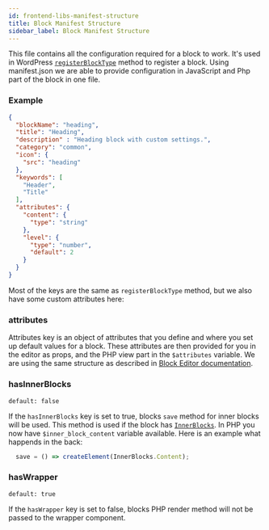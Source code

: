 ```yaml
---
id: frontend-libs-manifest-structure
title: Block Manifest Structure
sidebar_label: Block Manifest Structure
---
```


This file contains all the configuration required for a block to work. It's used in WordPress [`registerBlockType`](https://developer.wordpress.org/block-editor/developers/block-api/block-registration/) method to register a block. Using manifest.json we are able to provide configuration in JavaScript and Php part of the block in one file.

### Example

```json
{
  "blockName": "heading",
  "title": "Heading",
  "description" : "Heading block with custom settings.",
  "category": "common",
  "icon": {
    "src": "heading"
  },
  "keywords": [
    "Header",
    "Title"
  ],
  "attributes": {
    "content": {
      "type": "string"
    },
    "level": {
      "type": "number",
      "default": 2
    }
  }
}
```

Most of the keys are the same as `registerBlockType` method, but we also have some custom attributes here:

### attributes
Attributes key is an object of attributes that you define and where you set up default values for a block. These attributes are then provided for you in the editor as props, and the PHP view part in the `$attributes` variable.
We are using the same structure as described in [Block Editor documentation](https://developer.wordpress.org/block-editor/developers/block-api/block-attributes/).

### hasInnerBlocks
`default: false`

If the `hasInnerBlocks` key is set to true, blocks `save` method for inner blocks will be used. This method is used if the block has [`InnerBlocks`](https://github.com/WordPress/gutenberg/tree/master/packages/block-editor/src/components/inner-blocks). In PHP you now have `$inner_block_content` variable available. Here is an example what happends in the back: 

```js
  save = () => createElement(InnerBlocks.Content);
```

### hasWrapper
`default: true`

If the `hasWrapper` key is set to false, blocks PHP render method will not be passed to the wrapper component.
